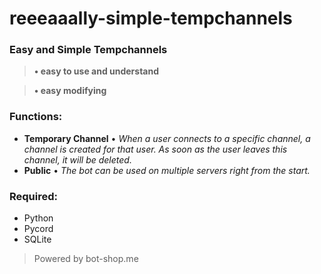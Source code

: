# reeeaaally-simple-tempchannels

### Easy and Simple Tempchannels
> **• easy to use and understand**

> **• easy modifying**

### Functions:
+ **Temporary Channel** • _When a user connects to a specific channel, a channel is created for that user. As soon as the user leaves this channel, it will be deleted._
+ **Public** • _The bot can be used on multiple servers right from the start._

### Required:
+ Python
+ Pycord
+ SQLite

> Powered by bot-shop.me

